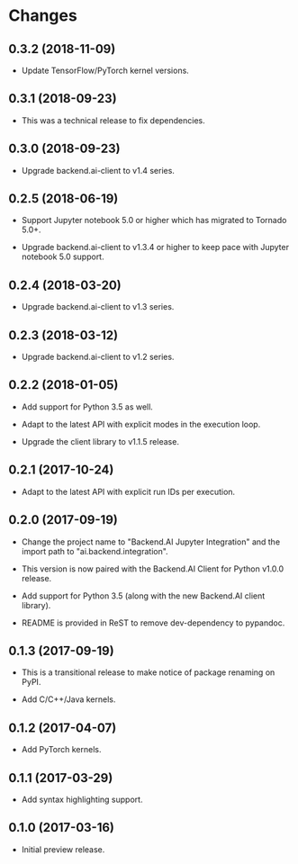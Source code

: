 Changes
=======

0.3.2 (2018-11-09)
------------------

 - Update TensorFlow/PyTorch kernel versions.

0.3.1 (2018-09-23)
------------------

 - This was a technical release to fix dependencies.

0.3.0 (2018-09-23)
------------------

 - Upgrade backend.ai-client to v1.4 series.

0.2.5 (2018-06-19)
------------------

 - Support Jupyter notebook 5.0 or higher which has migrated to Tornado 5.0+.

 - Upgrade backend.ai-client to v1.3.4 or higher to keep pace with Jupyter notebook
   5.0 support.

0.2.4 (2018-03-20)
------------------

 - Upgrade backend.ai-client to v1.3 series.

0.2.3 (2018-03-12)
------------------

 - Upgrade backend.ai-client to v1.2 series.

0.2.2 (2018-01-05)
------------------

 - Add support for Python 3.5 as well.

 - Adapt to the latest API with explicit modes in the execution loop.

 - Upgrade the client library to v1.1.5 release.

0.2.1 (2017-10-24)
------------------

 - Adapt to the latest API with explicit run IDs per execution.

0.2.0 (2017-09-19)
------------------

 - Change the project name to "Backend.AI Jupyter Integration"
   and the import path to "ai.backend.integration".

 - This version is now paired with the Backend.AI Client for Python v1.0.0
   release.

 - Add support for Python 3.5 (along with the new Backend.AI client library).

 - README is provided in ReST to remove dev-dependency to pypandoc.

0.1.3 (2017-09-19)
------------------

 - This is a transitional release to make notice of package renaming on PyPI.

 - Add C/C++/Java kernels.

0.1.2 (2017-04-07)
------------------

 - Add PyTorch kernels.

0.1.1 (2017-03-29)
------------------

 - Add syntax highlighting support.

0.1.0 (2017-03-16)
------------------

 - Initial preview release.


